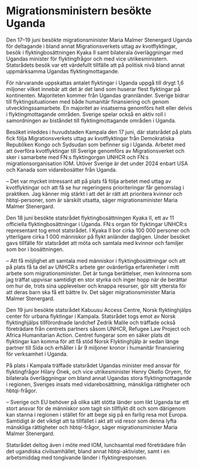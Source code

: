 # Migrationsministern besökte Uganda

Den 17–19 juni besökte migrationsminister Maria Malmer Stenergard Uganda för deltagande i bland annat Migrationsverkets uttag av kvotflyktingar, besök i flyktingbosättningen Kyaka II samt bilaterala överläggningar med Ugandas minister för flyktingfrågor och med vice utrikesministern. Statsrådets besök var ett värdefullt tillfälle att på politisk nivå bland annat uppmärksamma Ugandas flyktingmottagande.


För närvarande uppskattas antalet flyktingar i Uganda uppgå till drygt 1,6 miljoner vilket innebär att det är det land som huserar flest flyktingar på kontinenten. Majoriteten kommer från Ugandas grannländer. Sverige bidrar till flyktingsituationen med både humanitär finansiering och genom utvecklingssamarbete. En majoritet av insatserna genomförs helt eller delvis i flyktingmottagande områden. Sverige spelar också en aktiv roll i samordningen av biståndet till flyktingmottagande områden i Uganda.

Besöket inleddes i huvudstaden Kampala den 17 juni, där statsrådet på plats fick följa Migrationsverkets uttag av kvotflyktingar från Demokratiska Republiken Kongo och Sydsudan som befinner sig i Uganda. Arbetet med att överföra kvotflyktingar till Sverige genomförs av Migrationsverket och sker i samarbete med FN:s flyktingorgan UNHCR och FN:s migrationsorganisation IOM. Utöver Sverige är det under 2024 enbart USA och Kanada som vidarebosätter från Uganda.

– Det var mycket intressant att på plats få följa arbetet med uttag av kvotflyktingar och att få se hur regeringens prioriteringar får genomslag i praktiken. Jag känner mig stärkt i att det är rätt att prioritera kvinnor och hbtqi\-personer, som är särskilt utsatta, säger migrationsminister Maria Malmer Stenergard.

Den 18 juni besökte statsrådet flyktingbosättningen Kyaka II, ett av 11 officiella flyktingbosättningar i Uganda. FN:s organ för flyktingar UNHCR:s representant tog emot statsrådet. I Kyaka II bor cirka 100 000 personer och ytterligare cirka 1 000 människor på flykt anländer dagligen. Under besöket gavs tillfälle för statsrådet att möta och samtala med kvinnor och familjer som bor i bosättningen.

– Att få möjlighet att samtala med människor i flyktingbosättningar och att på plats få ta del av UNHCR:s arbete ger ovärderliga erfarenheter i mitt arbete som migrationsminister. Det är tunga berättelser, men kvinnorna som jag träffat uppvisar samtidigt en stor styrka och inger hopp när de berättar om hur de, trots sina upplevelser och knappa resurser, gör sitt yttersta för att deras barn ska få ett bättre liv. Det säger migrationsminister Maria Malmer Stenergard.

Den 19 juni besökte statsrådet Kabuusu Access Centre, Norsk flyktinghjälps center för urbana flyktingar i Kampala. Statsrådet togs emot av Norsk flyktinghjälps tillförordnade landchef Zedrik Malile och träffade också företrädare från centrets partners såsom UNHCR, Refugee Law Project och Africa Humanitarian Action. Centret fungerar som en säker plats dit flyktingar kan komma för att få stöd Norsk Flyktinghjälp är sedan länge partner till Sida och erhåller i år 9 miljoner kronor i humanitär finansiering för verksamhet i Uganda.

På plats i Kampala träffade statsrådet Ugandas minister med ansvar för flyktingfrågor Hilary Onek, och vice utrikesminister Henry Okello Oryem, för bilaterala överläggningar om bland annat Ugandas stora flyktingmottagande i regionen, Sveriges insats med vidarebosättning, mänskliga rättigheter och hbtqi\-frågor.

– Sverige och EU behöver på olika sätt stötta länder som likt Uganda tar ett stort ansvar för de människor som tagit sin tillflykt dit och som därigenom kan stanna i regionen i stället för att bege sig på en farlig resa mot Europa. Samtidigt är det viktigt att ta tillfället i akt att vid resor som denna lyfta mänskliga rättigheter och hbtqi\-frågor, säger migrationsminister Maria Malmer Stenergard.

Statsrådet deltog även i möte med IOM, lunchsamtal med företrädare från det ugandiska civilsamhället, bland annat hbtqi\-aktivister, samt i en arbetsmiddag med tongivande länder i flyktingresponsen.
